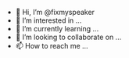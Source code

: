 - 👋 Hi, I’m @fixmyspeaker
- 👀 I’m interested in ...
- 🌱 I’m currently learning ...
- 💞️ I’m looking to collaborate on ...
- 📫 How to reach me ...

<!---
fixmyspeaker/fixmyspeaker is a ✨ special ✨ repository because its `README.md` (this file) appears on your GitHub profile.
You can click the Preview link to take a look at your changes.
--->
